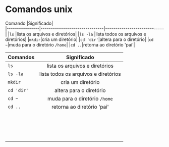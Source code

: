 # Comandos unix

Comando          |Significado|                    
|----------------|-------------------------------|-----------------------------|
|`ls` |lista os arquivos e diretórios|
|`ls -la` |lista todos os arquivos e diretórios|
|`mkdir`|cria um diretório|
|`cd 'dir'`|altera para o diretório|
|`cd ~`|muda para o diretório `/home`|
|`cd ..`|retorna ao diretório 'pai'|


| **Comandos** | **Significado** |
|--------------|:---------------:|
|     `ls`     |lista os arquivos e diretórios|
|   `ls -la`   |lista todos os arquivos e diretórios|
|    `mkdir`   |cria um diretório|
|   `cd 'dir'` |altera para o diretório|
|     `cd ~`   |muda para o diretório `/home`|
|    `cd ..`   |retorna ao diretório 'pai'|
|              |                 |
|              |                 |
|              |                 |
|              |                 |
|              |                 |
|              |                 |
|              |                 |
|              |                 |
|              |                 |
|              |                 |
|              |                 |
|              |                 |
|              |                 |
|              |                 |
|              |                 |
|              |                 |